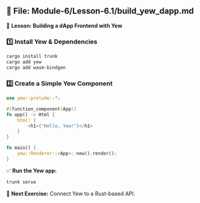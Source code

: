## **📄 File: Module-6/Lesson-6.1/build_yew_dapp.md**
📌 **Lesson: Building a dApp Frontend with Yew**

### **1️⃣ Install Yew & Dependencies**
```sh
cargo install trunk
cargo add yew
cargo add wasm-bindgen
```

### **2️⃣ Create a Simple Yew Component**
```rust
use yew::prelude::*;

#[function_component(App)]
fn app() -> Html {
    html! {
        <h1>{"Hello, Yew!"}</h1>
    }
}

fn main() {
    yew::Renderer::<App>::new().render();
}
```
✅ **Run the Yew app:**
```sh
trunk serve
```
📌 **Next Exercise:** Connect Yew to a Rust-based API.
